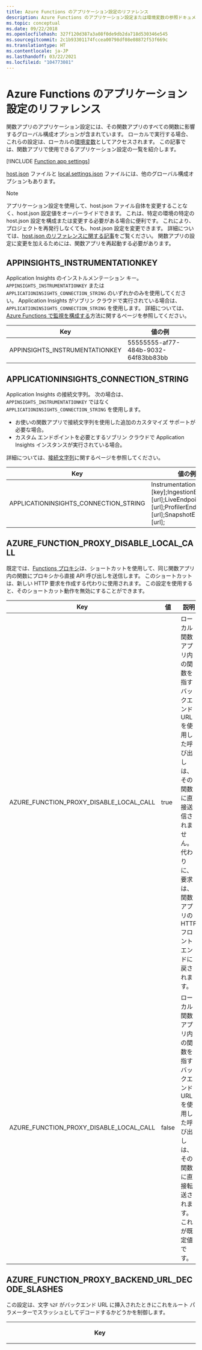```yaml
---
title: Azure Functions のアプリケーション設定のリファレンス
description: Azure Functions のアプリケーション設定または環境変数の参照ドキュメントです。
ms.topic: conceptual
ms.date: 09/22/2018
ms.openlocfilehash: 327f120d387a3a08f0de9db2da718d530346e545
ms.sourcegitcommit: 2c1b93301174fccea00798df08e08872f53f669c
ms.translationtype: HT
ms.contentlocale: ja-JP
ms.lasthandoff: 03/22/2021
ms.locfileid: "104773081"
---
```

# <a name="app-settings-reference-for-azure-functions"></a>Azure Functions のアプリケーション設定のリファレンス

関数アプリのアプリケーション設定には、その関数アプリのすべての関数に影響するグローバル構成オプションが含まれています。 ローカルで実行する場合、これらの設定は、ローカルの[環境変数](functions-run-local.md#local-settings-file)としてアクセスされます。 この記事では、関数アプリで使用できるアプリケーション設定の一覧を紹介します。

[!INCLUDE [Function app settings](../../includes/functions-app-settings.md)]

[host.json](functions-host-json.md) ファイルと [local.settings.json](functions-run-local.md#local-settings-file) ファイルには、他のグローバル構成オプションもあります。

> [!NOTE]  
> アプリケーション設定を使用して、host.json ファイル自体を変更することなく、host.json 設定値をオーバーライドできます。 これは、特定の環境の特定の host.json 設定を構成または変更する必要がある場合に便利です。 これにより、プロジェクトを再発行しなくても、host.json 設定を変更できます。 詳細については、[host.json のリファレンスに関する記事](functions-host-json.md#override-hostjson-values)をご覧ください。 関数アプリの設定に変更を加えるためには、関数アプリを再起動する必要があります。

## <a name="appinsights_instrumentationkey"></a>APPINSIGHTS_INSTRUMENTATIONKEY

Application Insights のインストルメンテーション キー。 `APPINSIGHTS_INSTRUMENTATIONKEY` または `APPLICATIONINSIGHTS_CONNECTION_STRING` のいずれかのみを使用してください。 Application Insights がソブリン クラウドで実行されている場合は、`APPLICATIONINSIGHTS_CONNECTION_STRING` を使用します。 詳細については、[Azure Functions で監視を構成する](configure-monitoring.md)方法に関するページを参照してください。 

|Key|値の例|
|---|------------|
|APPINSIGHTS_INSTRUMENTATIONKEY|55555555-af77-484b-9032-64f83bb83bb|

## <a name="applicationinsights_connection_string"></a>APPLICATIONINSIGHTS_CONNECTION_STRING

Application Insights の接続文字列。 次の場合は、`APPINSIGHTS_INSTRUMENTATIONKEY` ではなく `APPLICATIONINSIGHTS_CONNECTION_STRING` を使用します。

+ お使いの関数アプリで接続文字列を使用した追加のカスタマイズ サポートが必要な場合。 
+ カスタム エンドポイントを必要とするソブリン クラウドで Application Insights インスタンスが実行されている場合。

詳細については、[接続文字列](../azure-monitor/app/sdk-connection-string.md)に関するページを参照してください。 

|Key|値の例|
|---|------------|
|APPLICATIONINSIGHTS_CONNECTION_STRING|InstrumentationKey=[key];IngestionEndpoint=[url];LiveEndpoint=[url];ProfilerEndpoint=[url];SnapshotEndpoint=[url];|

## <a name="azure_function_proxy_disable_local_call"></a>AZURE_FUNCTION_PROXY_DISABLE_LOCAL_CALL

既定では、[Functions プロキシ](functions-proxies.md)は、ショートカットを使用して、同じ関数アプリ内の関数にプロキシから直接 API 呼び出しを送信します。 このショートカットは、新しい HTTP 要求を作成する代わりに使用されます。 この設定を使用すると、そのショートカット動作を無効にすることができます。

|Key|値|説明|
|-|-|-|
|AZURE_FUNCTION_PROXY_DISABLE_LOCAL_CALL|true|ローカル関数アプリ内の関数を指すバックエンド URL を使用した呼び出しは、その関数に直接送信されません。 代わりに、要求は、関数アプリの HTTP フロントエンドに戻されます。|
|AZURE_FUNCTION_PROXY_DISABLE_LOCAL_CALL|false|ローカル関数アプリ内の関数を指すバックエンド URL を使用した呼び出しは、その関数に直接転送されます。 これが既定値です。 |

## <a name="azure_function_proxy_backend_url_decode_slashes"></a>AZURE_FUNCTION_PROXY_BACKEND_URL_DECODE_SLASHES

この設定は、文字 `%2F` がバックエンド URL に挿入されたときにこれをルート パラメーターでスラッシュとしてデコードするかどうかを制御します。 

|Key|値|説明|
|-|-|-|
|AZURE_FUNCTION_PROXY_BACKEND_URL_DECODE_SLASHES|true|エンコードされたスラッシュを含むルート パラメーターがデコードされます。 |
|AZURE_FUNCTION_PROXY_BACKEND_URL_DECODE_SLASHES|false|すべてのルート パラメーターは変更されずに渡されます。これは既定の動作です。 |

たとえば、`myfunction.com` ドメインの関数アプリ用の proxies.json ファイルを考えてみます。

```JSON
{
    "$schema": "http://json.schemastore.org/proxies",
    "proxies": {
        "root": {
            "matchCondition": {
                "route": "/{*all}"
            },
            "backendUri": "example.com/{all}"
        }
    }
}
```

`AZURE_FUNCTION_PROXY_BACKEND_URL_DECODE_SLASHES` が `true` に設定されている場合、URL `example.com/api%2ftest` は `example.com/api/test` に解決されます。 既定では、URL は `example.com/test%2fapi` のまま変更されません。 詳細については、[Functions プロキシ](functions-proxies.md)に関するページを参照してください。

## <a name="azure_functions_environment"></a>AZURE_FUNCTIONS_ENVIRONMENT

Functions ランタイムのバージョン 2.x 以降では、ランタイム環境に基づいてアプリの動作を構成します。 この値は初期化時に読み取られ、任意の値に設定できます。 ランタイムによって受け入れられるのは、`Development`、`Staging`、および `Production` の値のみです。 Azure での実行時にこのアプリケーション設定が存在しない場合、環境は `Production` と見なされます。 Azure のランタイム環境を `Production` 以外のものに変更する必要がある場合は、`ASPNETCORE_ENVIRONMENT` の代わりにこの設定を使用します。 ローカル コンピューターで実行している場合は、Azure Functions Core Tools により `AZURE_FUNCTIONS_ENVIRONMENT` が `Development` に設定されます。local.settings.json ファイルでこれをオーバーライドすることはできません。 詳細については、「[環境別の起動のクラスとメソッド](/aspnet/core/fundamentals/environments#environment-based-startup-class-and-methods)」を参照してください。

## <a name="azurefunctionsjobhost__"></a>AzureFunctionsJobHost__\*

Functions ランタイムのバージョン 2.x 以降では、現在の環境の [host.json](functions-host-json.md) 設定をアプリケーション設定でオーバーライドできます。 これらのオーバーライドは、`AzureFunctionsJobHost__path__to__setting` という名前のアプリケーション設定として表されます。 詳細については、「[host.json 値をオーバーライドする](functions-host-json.md#override-hostjson-values)」を参照してください。

## <a name="azurewebjobsdashboard"></a>AzureWebJobsDashboard

ログの保存と、それらをポータルの **[モニター]** タブに表示する、オプションのストレージ アカウントの接続文字列です。 この設定は、Azure Functions ランタイムのバージョン 1.x を対象とするアプリに対してのみ有効です。 このストレージ アカウントは、blob、キュー、およびテーブルをサポートする汎用的なものである必要があります。 詳しくは、「[ストレージ アカウントの要件](storage-considerations.md#storage-account-requirements)」をご覧ください。

|Key|値の例|
|---|------------|
|AzureWebJobsDashboard|DefaultEndpointsProtocol=https;AccountName=<name>;AccountKey=<key>|

> [!NOTE]
> より良いパフォーマンスとエクスペリエンスのために、ランタイムのバージョン 2.x 以降では、`AzureWebJobsDashboard` ではなく APPINSIGHTS_INSTRUMENTATIONKEY と App Insights を使用します。

## <a name="azurewebjobsdisablehomepage"></a>AzureWebJobsDisableHomepage

`true` は、関数アプリのルート URL 用に表示される既定のランディング ページを無効にすることを意味します。 既定値は `false` です。

|Key|値の例|
|---|------------|
|AzureWebJobsDisableHomepage|true|

このアプリ設定を省略するか、`false` に設定した場合、URL `<functionappname>.azurewebsites.net` の応答に対し、次の例のようなものが表示されます。

![関数アプリのランディング ページ](media/functions-app-settings/function-app-landing-page.png)

## <a name="azurewebjobsdotnetreleasecompilation"></a>AzureWebJobsDotNetReleaseCompilation

`true` は、.NET コードのコンパイルにリリース モードを使用することを意味し、`false` は、デバッグ モードを使用することを意味します。 既定値は `true` です。

|Key|値の例|
|---|------------|
|AzureWebJobsDotNetReleaseCompilation|true|

## <a name=&quot;azurewebjobsfeatureflags&quot;></a>AzureWebJobsFeatureFlags

有効にするベータ機能のコンマ区切りの一覧です。 これらのフラグで有効となるベータ機能は本番には適しませんが、公開前の実験的な使用には有効にすることができます。

|Key|値の例|
|---|------------|
|AzureWebJobsFeatureFlags|feature1,feature2|

## <a name=&quot;azurewebjobssecretstoragetype&quot;></a>AzureWebJobsSecretStorageType

キーの保存に使用するリポジトリまたはプロバイダーを指定します。 現時点でサポートされているリポジトリは、BLOB ストレージ (&quot;Blob") およびローカル ファイル システム ("Files") です。 既定では、バージョン 2 では BLOB、バージョン 1 ではファイル システムが使用されます。

|Key|値の例|
|---|------------|
|AzureWebJobsSecretStorageType|ファイル|

## <a name="azurewebjobsstorage"></a>AzureWebJobsStorage

Azure Functions ランタイムでは、このストレージ アカウント接続文字列は通常の操作に使用されます。 このストレージ アカウントの使用方法としては、キー管理、タイマー トリガー管理、Event Hubs チェックポイントなどがあります。 このストレージ アカウントは、blob、キュー、およびテーブルをサポートする汎用的なものである必要があります。 「[ストレージ アカウント](functions-infrastructure-as-code.md#storage-account)」および「[ストレージ アカウントの要件](storage-considerations.md#storage-account-requirements)」を参照してください。

|Key|値の例|
|---|------------|
|AzureWebJobsStorage|DefaultEndpointsProtocol=https;AccountName=[name];AccountKey=[key]|

## <a name="azurewebjobs_typescriptpath"></a>AzureWebJobs_TypeScriptPath

Typescript で使用されるコンパイラへのパスです。 必要に応じて、既定値はオーバーライドできます。

|Key|値の例|
|---|------------|
|AzureWebJobs_TypeScriptPath|%HOME%\typescript|

## <a name="function_app_edit_mode"></a>FUNCTION\_APP\_EDIT\_MODE

Azure portal での編集が有効になっているかどうかを決定します。 有効な値は "readwrite" および "readonly" です。

|Key|値の例|
|---|------------|
|FUNCTION\_APP\_EDIT\_MODE|readonly|

## <a name="functions_extension_version"></a>FUNCTIONS\_EXTENSION\_VERSION

関数アプリをホストする Functions ランタイムのバージョンです。 メジャー バージョンのチルダ (`~`) は、そのメジャー バージョンの最新バージョンを使用することを意味します (例: "~3")。 同じメジャー バージョンの新しいバージョンが使用できる場合、それらは関数アプリに自動的にインストールされています。 特定のバージョンにアプリを固定するには、完全なバージョン番号 (例: "3.0.12345") を使用します。 既定値は "~3" です。 `~1` の値は、アプリをバージョン 1.x のランタイムに固定します。 詳細については、「[Azure Functions ランタイム バージョンをターゲットにする方法](functions-versions.md)」をご覧ください。

|Key|値の例|
|---|------------|
|FUNCTIONS\_EXTENSION\_VERSION|~3|

## <a name="functions_v2_compatibility_mode"></a>FUNCTIONS\_V2\_COMPATIBILITY\_MODE

この設定により、関数アプリはバージョン 3.x ランタイムでバージョン 2.x 互換モードで実行できるようになります。 この設定は、[関数アプリをランタイムのバージョン 2.x から 3.x にアップグレードする](functions-versions.md#migrating-from-2x-to-3x)ときに問題が発生した場合にのみ使用してください。 

>[!IMPORTANT]
> この設定は、アプリケーションをバージョン 3.x で正常に動作するように更新するときに、短期的な回避策としてのみ使用することを目的としています。 [2.x ランタイムがサポートされている](functions-versions.md)限り、この設定はサポートされます。 この設定を使用せずにバージョン 3.x でアプリを実行できない問題が発生した場合は、[問題を報告](https://github.com/Azure/azure-functions-host/issues/new?template=Bug_report.md)してください。

[FUNCTIONS\_EXTENSION\_VERSION](functions-app-settings.md#functions_extension_version) を `~3` に設定する必要があります。

|Key|値の例|
|---|------------|
|FUNCTIONS\_V2\_COMPATIBILITY\_MODE|true|

## <a name="functions_worker_process_count"></a>FUNCTIONS\_WORKER\_PROCESS\_COUNT

言語ワーカー プロセスの最大数を指定します。既定値は `1` です。 許容される最大値は `10` です。 関数呼び出しは、言語ワーカー プロセス間で均等に分散されます。 言語ワーカー プロセスは、FUNCTIONS\_WORKER\_PROCESS\_COUNT によって設定されたカウントに達するまで、10 秒ごとに生成されます。 複数の言語ワーカー プロセスの使用は、[スケーリング](functions-scale.md)と同じではありません。 CPU にバインドされた呼び出しと I/O にバインドされた呼び出しがワークロードに混在している場合は、この設定を使用することを検討してください。 この設定はすべての非 .NET 言語に適用されます。

|Key|値の例|
|---|------------|
|FUNCTIONS\_WORKER\_PROCESS\_COUNT|2|

## <a name="functions_worker_runtime"></a>FUNCTIONS\_WORKER\_RUNTIME

ワーカー ランタイムが関数アプリに読み込む言語。  これは、アプリケーションで使用されている言語に対応します (たとえば、`dotnet`)。 Azure Functions Runtime のバージョン 2.x 以降では、特定の関数アプリでサポートできる言語は 1 つだけです。   

|Key|値の例|
|---|------------|
|FUNCTIONS\_WORKER\_RUNTIME|node|

有効な値:

| 値 | 言語 |
|---|---|
| `dotnet` | [C# (クラス ライブラリ)](functions-dotnet-class-library.md)<br/>[C# (スクリプト)](functions-reference-csharp.md) |
| `dotnet-isolated` | [C# (分離プロセス)](dotnet-isolated-process-guide.md) |
| `java` | [Java](functions-reference-java.md) |
| `node` | [JavaScript](functions-reference-node.md)<br/>[TypeScript](functions-reference-node.md#typescript) |
| `powershell` | [PowerShell](functions-reference-powershell.md) |
| `python` | [Python](functions-reference-python.md) |

## <a name="pip_extra_index_url"></a>PIP\_EXTRA\_INDEX\_URL

この設定の値は、Python アプリのカスタム パッケージ インデックス URL を示します。 この設定は、追加のパッケージ インデックスにあるカスタム依存関係を使用してリモート ビルドを実行する必要がある場合に使用します。   

|Key|値の例|
|---|------------|
|PIP\_EXTRA\_INDEX\_URL|http://my.custom.package.repo/simple |

詳細については、Python 開発者リファレンスの「[カスタムの依存関係](functions-reference-python.md#remote-build-with-extra-index-url)」を参照してください。

## <a name="python_threadpool_thread_count"></a>PYTHON\_THREADPOOL\_THREAD\_COUNT

関数呼び出しを実行するために Python 言語ワーカーによって使用されるスレッドの最大数を指定します。Python バージョン `3.8` 以前では、既定値 `1` を使用します。 Python バージョン `3.9` 以降では、値は `None` に設定されます。 この設定は、実行中に設定されるスレッドの数を保証するものではないことに注意してください。 この設定により、Python では、スレッドの数を指定された値に増やすことができます。 この設定は、Python 関数アプリにのみ適用されます。 また、この設定は、コルーチンではなく、同期関数の呼び出しに適用されます。

|Key|値の例|最大値|
|---|------------|---------|
|PYTHON\_THREADPOOL\_THREAD\_COUNT|2|32|

## <a name="scale_controller_logging_enabled"></a>SCALE\_CONTROLLER\_LOGGING\_ENABLED

"_この設定は現在プレビューの段階です。_ "  

この設定は、Azure Functions スケール コントローラーからのログ記録を制御します。 詳細については、[スケール コントローラーのログ](functions-monitoring.md#scale-controller-logs)に関するセクションを参照してください。

|Key|値の例|
|-|-|
|SCALE_CONTROLLER_LOGGING_ENABLED|AppInsights:Verbose|

このキーの値は `<DESTINATION>:<VERBOSITY>` の形式で指定されます。これは次のように定義されます。

[!INCLUDE [functions-scale-controller-logging](../../includes/functions-scale-controller-logging.md)]

## <a name="website_contentazurefileconnectionstring"></a>WEBSITE\_CONTENTAZUREFILECONNECTIONSTRING

Windows 上で実行されているイベント ドリブン スケーリング プランに関数アプリのコードと構成が格納されているストレージ アカウントの接続文字列です。 詳細については、「[Function App を作成する](functions-infrastructure-as-code.md#windows)」を参照してください。

|Key|値の例|
|---|------------|
|WEBSITE_CONTENTAZUREFILECONNECTIONSTRING|DefaultEndpointsProtocol=https;AccountName=[name];AccountKey=[key]|

Windows 上で実行されている Premium プランまたは従量課金プランにデプロイする場合にのみ使用されます。 Linux を実行する従量課金プランではサポートされていません。 この設定を変更または削除すると、関数アプリが起動しなくなることがあります。 詳細については、[こちらのトラブルシューティング記事](functions-recover-storage-account.md#storage-account-application-settings-were-deleted)を参照してください。 

## <a name="website_contentovervnet"></a>WEBSITE\_CONTENTOVERVNET

Premium プランのみ。 `1` の値を指定すると、ストレージ アカウントを仮想ネットワークに制限している場合に、関数アプリをスケーリングできます。 ストレージ アカウントを仮想ネットワークに制限する場合は、この設定を有効にする必要があります。 詳細については、「[ストレージ アカウントを仮想ネットワークに制限する](functions-networking-options.md#restrict-your-storage-account-to-a-virtual-network)」を参照してください。

|Key|値の例|
|---|------------|
|WEBSITE_CONTENTOVERVNET|1|

## <a name="website_contentshare"></a>WEBSITE\_CONTENTSHARE

Windows 上のイベント ドリブン スケーリング プラン内の関数アプリ コードと構成へのファイル パス。 WEBSITE_CONTENTAZUREFILECONNECTIONSTRING と共に使用されます。 既定は、関数アプリ名で始まる一意文字列です。 「[Function App を作成する](functions-infrastructure-as-code.md#windows)」を参照してください。

|Key|値の例|
|---|------------|
|WEBSITE_CONTENTSHARE|functionapp091999e2|

Windows 上で実行されている Premium プランまたは従量課金プランにデプロイする場合にのみ使用されます。 Linux を実行する従量課金プランではサポートされていません。 この設定を変更または削除すると、関数アプリが起動しなくなることがあります。 詳細については、[こちらのトラブルシューティング記事](functions-recover-storage-account.md#storage-account-application-settings-were-deleted)を参照してください。

デプロイ中、Azure Resource Manager を使用して関数アプリを作成するとき、テンプレートに WEBSITE_CONTENTSHARE を含めないでください。 このアプリケーション設定はデプロイ中に生成されます。 詳細については、[関数アプリのリソース デプロイを自動化する](functions-infrastructure-as-code.md#windows)方法に関するページを参照してください。   

## <a name="website_dns_server"></a>WEBSITE\_DNS\_SERVER

IP アドレスの解決時にアプリによって使用される DNS サーバーを設定します。 この設定は、[Azure DNS Private Zones](functions-networking-options.md#azure-dns-private-zones) や[プライベート エンドポイント](functions-networking-options.md#restrict-your-storage-account-to-a-virtual-network)など、特定のネットワーク機能を使用する場合に必要になることがよくあります。   

|Key|値の例|
|---|------------|
|WEBSITE\_DNS\_SERVER|168.63.129.16|

## <a name="website_max_dynamic_application_scale_out"></a>WEBSITE\_MAX\_DYNAMIC\_APPLICATION\_SCALE\_OUT

アプリがスケールアウトできる最大のインスタンス数です。 既定は無制限です。

> [!IMPORTANT]
> この設定は、プレビューの段階です。  スケールアウトの制限に推奨される、[関数で最大にスケールアウトするためのアプリ プロパティ](./event-driven-scaling.md#limit-scale-out)が追加されています。

|Key|値の例|
|---|------------|
|WEBSITE\_MAX\_DYNAMIC\_APPLICATION\_SCALE\_OUT|5|

## <a name="website_node_default_version"></a>WEBSITE\_NODE\_DEFAULT_VERSION

"_Windows のみ_"。  
Windows で関数アプリを実行するときに使用する Node.js のバージョンを設定します。 チルダ (~) を使用して、ランタイムがターゲット メジャー バージョンの利用可能な最新バージョンを使用するようにする必要があります。 たとえば、`~10` に設定すると、最新バージョンの Node.js 10 が使用されます。 メジャー バージョンがチルダ付きで対象になっている場合は、マイナー バージョンを手動で更新する必要はありません。 

|Key|値の例|
|---|------------|
|WEBSITE\_NODE\_DEFAULT_VERSION|~10|

## <a name="website_run_from_package"></a>WEBSITE\_RUN\_FROM\_PACKAGE

マウントされたパッケージ ファイルから関数アプリを実行できるようにします。

|Key|値の例|
|---|------------|
|WEBSITE\_RUN\_FROM\_PACKAGE|1|

有効な値は、展開パッケージ ファイルの場所に解決される URL、または `1` です。 `1` に設定した場合、パッケージは `d:\home\data\SitePackages` フォルダーに存在する必要があります。 この設定で zip デプロイを使用すると、パッケージは自動的にこの場所にアップロードされます。 プレビューでは、この設定は `WEBSITE_RUN_FROM_ZIP` という名前でした。 詳細については、[パッケージ ファイルからの関数の実行](run-functions-from-deployment-package.md)に関するページを参照してください。

## <a name="website_time_zone"></a>WEBSITE\_TIME\_ZONE

関数アプリのタイムゾーンを設定できます。 

|Key|OS|値の例|
|---|--|------------|
|WEBSITE\_TIME\_ZONE|Windows|東部標準時|
|WEBSITE\_TIME\_ZONE|Linux|America/New_York|

[!INCLUDE [functions-timezone](../../includes/functions-timezone.md)]

## <a name="website_vnet_route_all"></a>WEBSITE\_VNET\_ROUTE\_ALL

アプリからのすべての送信トラフィックが仮想ネットワーク経由でルーティングされるかどうかを示します。 設定値が `1` の場合は、すべてのトラフィックが仮想ネットワーク経由でルーティングされることを示します。 [リージョンでの仮想ネットワーク統合](functions-networking-options.md#regional-virtual-network-integration)の機能を使用する場合は、この設定を使用する必要があります。 また、[仮想ネットワーク NAT ゲートウェイを使用して静的な送信 IP アドレスを定義する](functions-how-to-use-nat-gateway.md)場合にも使用されます。 

|Key|値の例|
|---|------------|
|WEBSITE\_VNET\_ROUTE\_ALL|1|

## <a name="next-steps"></a>次のステップ

[アプリケーション設定の更新方法](functions-how-to-use-azure-function-app-settings.md#settings)

[host.json ファイルのグローバル設定を参照する](functions-host-json.md)

[App Service アプリの他のアプリ設定を参照する](https://github.com/projectkudu/kudu/wiki/Configurable-settings)
